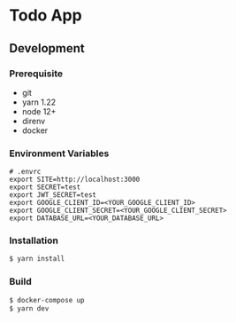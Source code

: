 # Todo App

## Development

### Prerequisite

- git
- yarn 1.22
- node 12+
- direnv
- docker

### Environment Variables

```
# .envrc
export SITE=http://localhost:3000
export SECRET=test
export JWT_SECRET=test
export GOOGLE_CLIENT_ID=<YOUR_GOOGLE_CLIENT_ID>
export GOOGLE_CLIENT_SECRET=<YOUR_GOOGLE_CLIENT_SECRET>
export DATABASE_URL=<YOUR_DATABASE_URL>
```

### Installation

```sh
$ yarn install
```

### Build

```sh
$ docker-compose up
$ yarn dev
```
